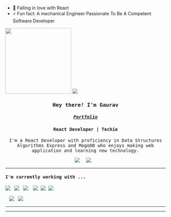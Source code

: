 - :telescope: Falling in love with React
- :zap: Fun fact: A mechanical Engineer Passionate To Be A Competent Software Developer
<p align='left'>
  <img src="https://github-readme-stats.vercel.app/api?username=pandayzyx&theme=merko&show_icons=true&count_private=true" height="207px" />
  <img src="https://github-readme-stats.vercel.app/api/top-langs/?username=pandayzyx&theme=merko"/>
</P>

<h3 align='center'><samp><strong>Hey there! I'm Gaurav </strong></samp></h3> 
 <h5 align='center'><samp><a href="https://pandayzyx.github.io/">Portfolio</a></samp></h5>
<h4 align='center'> <samp>React Developer | Techie</samp></h4>
<p align='center'><samp>
I'm a React Developer with proficiency in Data Structures Algorithms Express and MogoDB who enjoys making web application and learning new technology.
</samp></p>
<p align='center'>
 <a href="https://www.hackerrank.com/gauravx_gp?hr_r=1?hr_r=1"><img src="https://img.shields.io/badge/hackerrank-%23339933.svg?&style=for-the-badge&logo=hackerrank&logoColor=white" /></a>&nbsp;&nbsp;&nbsp;&nbsp;
  <a href="https://www.linkedin.com/in/gaurav-panday-93876519b/"><img src="https://img.shields.io/badge/linkedin-%230077B5.svg?&style=for-the-badge&logo=linkedin&logoColor=white" /></a>&nbsp;&nbsp;&nbsp;&nbsp;
</p>
 <hr>
<h4><samp> I'm currently working with ...</samp></h4>
<p >
 <img src="https://img.shields.io/badge/react%20-%2361DAFB.svg?&style=for-the-badge&logo=react&logoColor=white" />&nbsp;&nbsp;&nbsp;<img src="https://img.shields.io/badge/react%20redux%20-%23c21325.svg?&style=for-the-badge&logo=redux&logoColor=white" />&nbsp;&nbsp;&nbsp;<img src="https://img.shields.io/badge/jquery-%23cc6699.svg?&style=for-the-badge&logo=jquery&logoColor=white" />&nbsp;&nbsp;&nbsp;
  <img src="https://img.shields.io/badge/html5%20-%23e34f26.svg?&style=for-the-badge&logo=html5&logoColor=white" />&nbsp;&nbsp;<img src="https://img.shields.io/badge/css3%20-%231572B6.svg?&style=for-the-badge&logo=css3&logoColor=white" />&nbsp;&nbsp;<img src="https://img.shields.io/badge/javascript%20-%23F7DF1E.svg?&style=for-the-badge&logo=javascript&logoColor=white" />&nbsp;&nbsp;
  <p >
&nbsp;&nbsp;&nbsp;<img src="https://img.shields.io/badge/express%20-%23db7093.svg?&style=for-the-badge&logoColor=white" />&nbsp;&nbsp;&nbsp;<img src="https://img.shields.io/badge/mongodb%20-%23c21325.svg?&style=for-the-badge&logo=mongodb&logoColor=white" />&nbsp;&nbsp;&nbsp;
</p>
<hr>
</p>
<hr>




